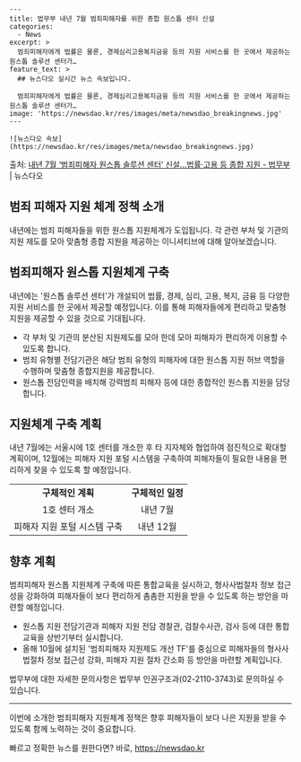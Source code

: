     ---
    title: 법무부 내년 7월 범죄피해자를 위한 종합 원스톱 센터 신설
    categories:
      - News
    excerpt: >
      범죄피해자에게 법률은 물론, 경제심리고용복지금융 등의 지원 서비스를 한 곳에서 제공하는 원스톱 솔루션 센터가…
    feature_text: >
      ## 뉴스다오 실시간 뉴스 속보입니다.
    
      범죄피해자에게 법률은 물론, 경제심리고용복지금융 등의 지원 서비스를 한 곳에서 제공하는 원스톱 솔루션 센터가…
    image: 'https://newsdao.kr/res/images/meta/newsdao_breakingnews.jpg'
    ---
    
    ![뉴스다오 속보](https://newsdao.kr/res/images/meta/newsdao_breakingnews.jpg)

<p>출처: <a href="https://newsdao.kr/2881" rel="dofollow">내년 7월 ‘범죄피해자 원스톱 솔루션 센터’ 신설…법률·고용 등 종합 지원 - 법무부</a> | 뉴스다오</p>

<h2>범죄 피해자 지원 체계 정책 소개</h2>
<p data-ke-size="size16">내년에는 범죄 피해자들을 위한 원스톱 지원체계가 도입됩니다. 각 관련 부처 및 기관의 지원 제도를 모아 맞춤형 종합 지원을 제공하는 이니셔티브에 대해 알아보겠습니다.</p>

<h2 data-ke-size="size26">범죄피해자 원스톱 지원체계 구축</h2>
<p data-ke-size="size16">내년에는 '원스톱 솔루션 센터'가 개설되어 법률, 경제, 심리, 고용, 복지, 금융 등 다양한 지원 서비스를 한 곳에서 제공할 예정입니다. 이를 통해 피해자들에게 편리하고 맞춤형 지원을 제공할 수 있을 것으로 기대됩니다.</p>
<ul>
  <li>각 부처 및 기관의 분산된 지원제도를 모아 한데 모아 피해자가 편리하게 이용할 수 있도록 합니다.</li>
  <li>범죄 유형별 전담기관은 해당 범죄 유형의 피해자에 대한 원스톱 지원 허브 역할을 수행하며 맞춤형 종합지원을 제공합니다.</li>
  <li>원스톱 전담인력을 배치해 강력범죄 피해자 등에 대한 종합적인 원스톱 지원을 담당합니다.</li>
</ul>

<h2 data-ke-size="size26">지원체계 구축 계획</h2>
<p data-ke-size="size16">내년 7월에는 서울시에 1호 센터를 개소한 후 타 지자체와 협업하여 점진적으로 확대할 계획이며, 12월에는 피해자 지원 포털 시스템을 구축하여 피해자들이 필요한 내용을 편리하게 찾을 수 있도록 할 예정입니다.</p>
<table>
  <tr>
    <td style="text-align: center; height: 17px;"><b>구체적인 계획</b></td>
    <td style="text-align: center; height: 17px;"><b>구체적인 일정</b></td>
  </tr>
  <tr>
    <td style="text-align: center; height: 17px;">1호 센터 개소</td>
    <td style="text-align: center; height: 17px;">내년 7월</td>
  </tr>
  <tr>
    <td style="text-align: center; height: 17px;">피해자 지원 포털 시스템 구축</td>
    <td style="text-align: center; height: 17px;">내년 12월</td>
  </tr>
</table>

<h2 data-ke-size="size26">향후 계획</h2>
<p data-ke-size="size16">범죄피해자 원스톱 지원체계 구축에 따른 통합교육을 실시하고, 형사사법절차 정보 접근성을 강화하여 피해자들이 보다 편리하게 촘촘한 지원을 받을 수 있도록 하는 방안을 마련할 예정입니다.</p>
<ul>
  <li>원스톱 지원 전담기관과 피해자 지원 전담 경찰관, 검찰수사관, 검사 등에 대한 통합교육을 상반기부터 실시합니다.</li>
  <li>올해 10월에 설치된 '범죄피해자 지원제도 개선 TF'를 중심으로 피해자들의 형사사법절차 정보 접근성 강화, 피해자 지원 절차 간소화 등 방안을 마련할 계획입니다.</li>
</ul>

<p data-ke-size="size16">법무부에 대한 자세한 문의사항은 법무부 인권구조과(02-2110-3743)로 문의하실 수 있습니다.</p>

<hr>

<p data-ke-size="size16">이번에 소개한 범죄피해자 지원체계 정책은 향후 피해자들이 보다 나은 지원을 받을 수 있도록 함께 노력하는 것이 중요합니다.</p> 

빠르고 정확한 뉴스를 원한다면? 바로, <a href="https://newsdao.kr" rel="dofollow">https://newsdao.kr</a>


    
